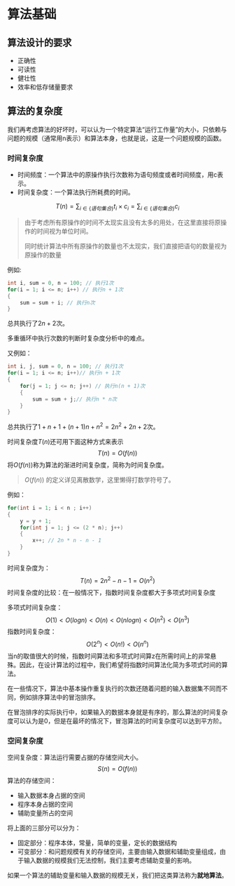 # 算法基础

## 算法设计的要求

- 正确性
- 可读性
- 健壮性
- 效率和低存储量要求

## 算法的复杂度

我们再考虑算法的好坏时，可以认为一个特定算法“运行工作量”的大小，只依赖与问题的规模（通常用n表示）和算法本身，也就是说，这是一个问题规模的函数。

### 时间复杂度

- 时间频度：一个算法中的原操作执行次数称为语句频度或者时间频度，用c表示。
- 时间复杂度：一个算法执行所耗费的时间。

$$
T(n)=\sum_{i \in \{语句集合\}}t_i \times c_i = \sum_{i \in \{语句集合\}}c_i
$$

> 由于考虑所有原操作的时间不太现实且没有太多的用处，在这里直接将原操作的时间视为单位时间。
>
> 同时统计算法中所有原操作的数量也不太现实，我们直接把语句的数量视为原操作的数量

例如:

```C
int i, sum = 0, n = 100; // 执行1次
for(i = 1; i <= n; i++) // 执行n + 1次
{
	sum = sum + i; // 执行n次
}
```

总共执行了$2n+2$次。

多重循环中执行次数的判断时复杂度分析中的难点。

又例如：

```C
int i, j, sum = 0, n = 100; // 执行1次
for(i = 1; i <= n; i++)// 执行n + 1次
{
	for(j = 1; j <= n; j++) // 执行n(n + 1)次
	{
		sum = sum + j;// 执行n * n次
	}
}
```

总共执行了$1+n+1+(n+1)n+n^2=2n^2+2n+2$次。

时间复杂度$T(n)$还可用下面这种方式来表示
$$
T(n) = O(f(n))
$$
将$O(f(n))$称为算法的渐进时间复杂度，简称为时间复杂度。

> $O(f(n))$ 的定义详见离散数学，这里懒得打数学符号了。

例如：

```C
for(int i = 1; i < n ; i++)
{
	y = y + 1;
	for(int j = 1; j <= (2 * n); j++)
	{
		x++; // 2n * n - n - 1
	}
}
```

时间复杂度为：
$$
T(n) = 2n^2 - n - 1 = O(n^2)
$$
时间复杂度的比较：在一般情况下，指数时间复杂度都大于多项式时间复杂度

多项式时间复杂度：
$$
O(1) < O(logn) < O(n) < O(nlogn)<O(n^2)<O(n^3)
$$
指数时间复杂度：
$$
O(2^n) < O(n!) < O(n^n)
$$
当n的取值很大的时候，指数时间算法和多项式时间算z在所需时间上的非常悬殊。因此，在设计算法的过程中，我们希望将指数时间算法化简为多项式时间的算法。

在一些情况下，算法中基本操作重复执行的次数还随着问题的输入数据集不同而不同，例如排序算法中的冒泡排序。

在冒泡排序的实际执行中，如果输入的数据本身就是有序的，那么算法的时间复杂度可以认为是0，但是在最坏的情况下，冒泡算法的时间复杂度可以达到平方阶。

### 空间复杂度

空间复杂度：算法运行需要占据的存储空间大小。
$$
S(n)=O(f(n))
$$
算法的存储空间：

- 输入数据本身占据的空间
- 程序本身占据的空间
- 辅助变量所占的空间

将上面的三部分可以分为：

- 固定部分：程序本体，常量，简单的变量，定长的数据结构
- 可变部分：和问题规模有关的存储空间，主要由输入数据和辅助变量组成，由于输入数据的规模我们无法控制，我们主要考虑辅助变量的影响。

如果一个算法的辅助变量和输入数据的规模无关，我们把这类算法称为**就地算法**。







